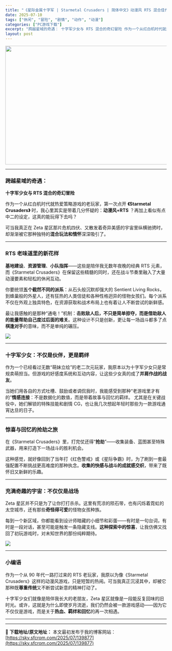 ```yaml
---
title: "《星际金属十字军 | Starmetal Crusaders | 简体中文》动漫风 RTS 混合佳作 | 怀旧与新意并存"
date: 2025-07-10
tags: ["休闲", "冒险", "剧情", "动作", "动漫"]
categories: ["PC游戏下载"]
excerpt: "跨越星域的奇遇： 十字军少女与 RTS 混合的奇幻冒险 作为一个从红白机时代就热爱策略游戏的老玩家，第一次点开 《Starmetal Crusaders》 时，我心里其实是带着几分怀疑的：动漫风+RTS ？再加上看似有点中二的设定，这真的能玩得下去吗？ 可当我真正在 Zeta 星区那片危机四伏、又散&hellip;"
layout: post
---
```


<img class="aligncenter size-full wp-image-139878" src="https://sky.sfcrom.com/wp-content/uploads/2025/07/2025071007513711.webp" alt="" width="660" height="370" />

<hr />

<h3><strong>跨越星域的奇遇：</strong></h3>
<strong>十字军少女与 RTS 混合的奇幻冒险</strong>

作为一个从红白机时代就热爱策略游戏的老玩家，第一次点开 <strong>《Starmetal Crusaders》</strong> 时，我心里其实是带着几分怀疑的：<strong>动漫风+RTS</strong> ？再加上看似有点中二的设定，这真的能玩得下去吗？

可当我真正在 Zeta 星区那片危机四伏、又散发着奇异美感的宇宙里纵横驰骋时，却渐渐被它那种独特的<strong>混合玩法和情怀</strong>深深吸引了。

<hr />

<h3><strong>RTS 老味道里的新花样</strong></h3>
<strong>基地建设</strong>、<strong>资源管理</strong>、<strong>小队指挥</strong>——这些是陪伴我无数年夜晚的经典 RTS 元素，而《Starmetal Crusaders》在保留这些精髓的同时，还在战斗节奏里融入了大量动漫要素和轻松的休闲互动。

你要统领<strong>五个截然不同的派系</strong>：从石头般沉默却强大的 Sentient Living Rocks，到蜂巢般的外星人，还有狂热的人类信徒和各种性格迥异的怪物女孩们。每个派系不仅在外观上独具特色，在资源获取和战术布局上也有着让人不断尝试的新鲜感。

最让我感触的是那种“通电！”机制：<strong>击败敌人后，不只是简单掠夺，而是借助敌人的能量帮助自己度过后面的难关</strong>。这种设计不只是创新，更让每一场战斗都多了点<strong>棋逢对手</strong>的意味，而不是单纯的碾压。

<img src="https://shared.fastly.steamstatic.com/store_item_assets/steam/apps/3287210/c4e0f72d11e6d977fed353b049618e16ebd0ba89/ss_c4e0f72d11e6d977fed353b049618e16ebd0ba89.1920x1080.jpg?t=1752002230" />

<hr />

<h3><strong>十字军少女：不仅是伙伴，更是羁绊</strong></h3>
作为一个已经看过无数“萌妹立绘”的老二次元玩家，我原本以为十字军少女只是常规卖萌担当。但游戏的好感度系统和互动内容，让这些少女真的成了<strong>并肩作战的战友</strong>。

当她们用各自的方式吐槽、鼓励或者调侃我时，我能感受到那种“老游戏里才有的”<strong>情感连接</strong>：不是数据化的数值，而是带着故事与回忆的羁绊。
尤其是在关键战役中，她们解锁的特殊技能和剧情 CG，也让我几次想起年轻时那些为一款游戏通宵达旦的日子。

<hr />

<h3><strong>惊喜与回忆的抢劫之旅</strong></h3>
在《Starmetal Crusaders》里，打完仗还得“<strong>抢劫</strong>”——收集装备、蓝图甚至特殊武器，用来打造下一场战斗的胜利机会。

这种感觉，就好像回到了当年打《红色警戒》或《星际争霸》时，为了刷到一套最强配置不断挑战更高难度的那种执念。<strong>收集的快感与战斗的成就感交织</strong>，带来了既怀旧又新鲜的乐趣。

<hr />

<h3><strong>充满奇趣的宇宙：不仅仅是战场</strong></h3>
Zeta 星区并不只是为了让你打打杀杀。这里有荒凉的陨石带，也有闪烁着霓虹的太空城市，还有那些<strong>奇怪得可爱</strong>的怪物女孩种族。

每到一个新区域，你都能看到设计师暗藏的小细节和彩蛋——有时是一句台词，有时是一段对话，甚至可能是触发一条隐藏支线。<strong>这种探索中的惊喜</strong>，让我仿佛又找回了初玩游戏时，对未知世界的那份纯粹期待。

<img src="https://shared.fastly.steamstatic.com/store_item_assets/steam/apps/3287210/95598c9bf94d91b17ed42f675295827fc86d8ba0/ss_95598c9bf94d91b17ed42f675295827fc86d8ba0.1920x1080.jpg?t=1752002230" />

<hr />

<h3><strong>小编语</strong></h3>
作为一个从 90 年代一路打过来的 RTS 老玩家，我原以为像《Starmetal Crusaders》这样的动漫风游戏，只是短暂的热闹。可当我真正沉浸其中，却被它那种既<strong>尊重传统</strong>又不断尝试新意的精神打动了。

十字军少女们就像是陪伴我长大的老朋友，Zeta 星区就像是一段能反复回味的旧时光。或许，这就是为什么即使岁月流逝，我们仍然会被一款游戏感动——因为它不仅仅是游戏，而是关于<strong>热血、羁绊和回忆</strong>的再一次相遇。

<hr />

---
📖 **下载地址/原文地址：** 本文最初发布于我的博客网站：[https://sky.sfcrom.com/2025/07/139877](https://sky.sfcrom.com/2025/07/139877)
